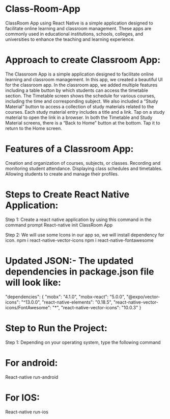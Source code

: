 # Class-Room-App
ClassRoom App using React Native is a simple application designed to facilitate online learning and classroom management. These apps are commonly used in educational institutions, schools, colleges, and universities to enhance the teaching and learning experience.

# Approach to create Classroom App:
The Classroom App is a simple application designed to facilitate online learning and classroom management. In this app, we created a beautiful UI for the classroom app.
In the classroom app, we added multiple features including a table button by which students can access the timetable section.
The Timetable screen shows the schedule for various courses, including the time and corresponding subject.
We also included a “Study Material” button to access a collection of study materials related to the courses.
Each study material entry includes a title and a link. Tap on a study material to open the link in a browser.
In both the Timetable and Study Material screens, there is a “Back to Home” button at the bottom. Tap it to return to the Home screen.

# Features of a Classroom App:
Creation and organization of courses, subjects, or classes.
Recording and monitoring student attendance.
Displaying class schedules and timetables.
Allowing students to create and manage their profiles.

# Steps to Create React Native Application:
Step 1: Create a react native application by using this command in the command prompt
React-native init ClassRoom App

Step 2: We will use some Icons in our app so, we will install dependency for icon.
npm i react-native-vector-icons
npm i react-native-fontawesome

# Updated JSON:- The updated dependencies in package.json file will look like:

"dependencies": {
    "mobx": "4.1.0",
    "mobx-react": "5.0.0",
    "@expo/vector-icons": "^13.0.0",
    "react-native-elements": "0.18.5",
    "react-native-vector-icons/FontAwesome": "*",
    "react-native-vector-icons": "10.0.3"
}

# Step to Run the Project:

Step 1: Depending on your operating system, type the following command
# For android:
React-native run-android

# For IOS:
React-native run-ios
